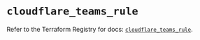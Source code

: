 # `cloudflare_teams_rule`

Refer to the Terraform Registry for docs: [`cloudflare_teams_rule`](https://registry.terraform.io/providers/cloudflare/cloudflare/4.42.0/docs/resources/teams_rule).

